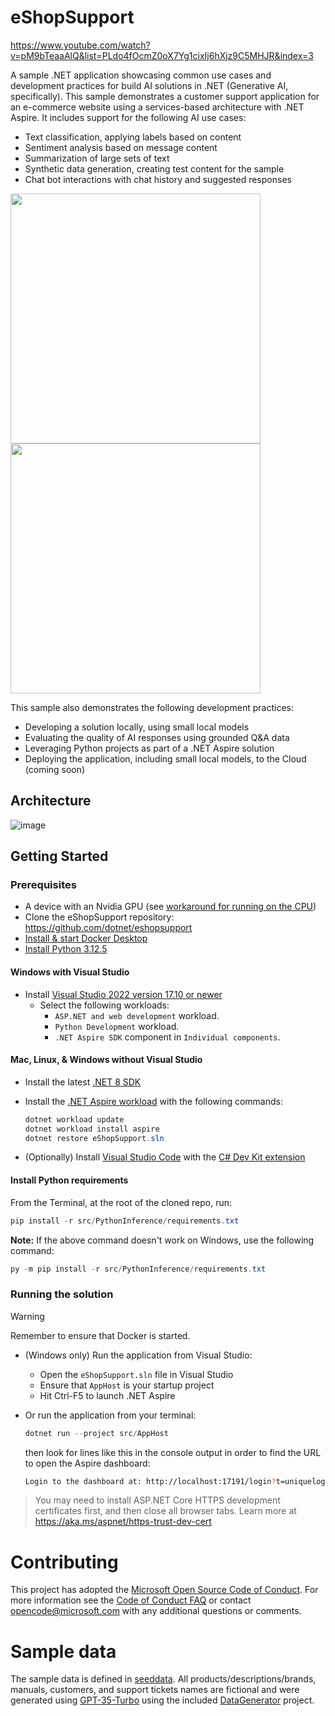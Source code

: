 # eShopSupport 

https://www.youtube.com/watch?v=pM9bTeaaAlQ&list=PLdo4fOcmZ0oX7Yg1cixIj6hXjz9C5MHJR&index=3

A sample .NET application showcasing common use cases and development practices for build AI solutions in .NET (Generative AI, specifically). This sample demonstrates a customer support application for an e-commerce website using a services-based architecture with .NET Aspire. It includes support for the following AI use cases:

* Text classification, applying labels based on content
* Sentiment analysis based on message content
* Summarization of large sets of text
* Synthetic data generation, creating test content for the sample
* Chat bot interactions with chat history and suggested responses

<img width=400 align=top src=https://github.com/user-attachments/assets/5a41493f-565b-4dd0-ae31-1b5c3c2f6d22>

<img width=400 align=top src=https://github.com/user-attachments/assets/7930a940-bb31-4dc0-b5f6-738d43dfcfe5>

This sample also demonstrates the following development practices:

* Developing a solution locally, using small local models
* Evaluating the quality of AI responses using grounded Q&A data
* Leveraging Python projects as part of a .NET Aspire solution
* Deploying the application, including small local models, to the Cloud (coming soon)

## Architecture

![image](https://github.com/user-attachments/assets/3c339d0d-507a-416b-94ba-0e179d6ff2f5)

## Getting Started

### Prerequisites

- A device with an Nvidia GPU (see [workaround for running on the CPU](https://github.com/dotnet/eShopSupport/issues/19))
- Clone the eShopSupport repository: https://github.com/dotnet/eshopsupport
- [Install & start Docker Desktop](https://docs.docker.com/engine/install/)
- [Install Python 3.12.5](https://www.python.org/downloads/release/python-3125/)

#### Windows with Visual Studio
- Install [Visual Studio 2022 version 17.10 or newer](https://visualstudio.microsoft.com/vs/)
  - Select the following workloads:
    - `ASP.NET and web development` workload.
    - `Python Development` workload.
    - `.NET Aspire SDK` component in `Individual components`.

#### Mac, Linux, & Windows without Visual Studio
- Install the latest [.NET 8 SDK](https://dot.net/download?cid=eshop)
- Install the [.NET Aspire workload](https://learn.microsoft.com/dotnet/aspire/fundamentals/setup-tooling?tabs=dotnet-cli%2Cunix#install-net-aspire) with the following commands:

  ```powershell
  dotnet workload update
  dotnet workload install aspire
  dotnet restore eShopSupport.sln
  ```
- (Optionally) Install [Visual Studio Code](https://code.visualstudio.com) with the [C# Dev Kit extension](https://marketplace.visualstudio.com/items?itemName=ms-dotnettools.csdevkit)

#### Install Python requirements

From the Terminal, at the root of the cloned repo, run:

```powershell
pip install -r src/PythonInference/requirements.txt
```

**Note:** If the above command doesn't work on Windows, use the following command:

```powershell
py -m pip install -r src/PythonInference/requirements.txt
```

### Running the solution

> [!WARNING]
> Remember to ensure that Docker is started.

* (Windows only) Run the application from Visual Studio:
  - Open the `eShopSupport.sln` file in Visual Studio
  - Ensure that `AppHost` is your startup project
  - Hit Ctrl-F5 to launch .NET Aspire

* Or run the application from your terminal:

  ```powershell
  dotnet run --project src/AppHost
  ```

  then look for lines like this in the console output in order to find the URL to open the Aspire dashboard:

  ```sh
  Login to the dashboard at: http://localhost:17191/login?t=uniquelogincodeforyou
  ```

> You may need to install ASP.NET Core HTTPS development certificates first, and then close all browser tabs. Learn more at https://aka.ms/aspnet/https-trust-dev-cert

# Contributing

This project has adopted the [Microsoft Open Source Code of Conduct](https://opensource.microsoft.com/codeofconduct/). For more information see the [Code of Conduct FAQ](https://opensource.microsoft.com/codeofconduct/faq/) or contact [opencode@microsoft.com](mailto:opencode@microsoft.com) with any additional questions or comments.

# Sample data

The sample data is defined in [seeddata](https://github.com/dotnet/eShopSupport/tree/main/seeddata). All products/descriptions/brands, manuals, customers, and support tickets names are fictional and were generated using [GPT-35-Turbo](https://learn.microsoft.com/en-us/azure/ai-services/openai/how-to/chatgpt) using the included [DataGenerator](https://github.com/dotnet/eShopSupport/tree/main/seeddata/DataGenerator) project.
